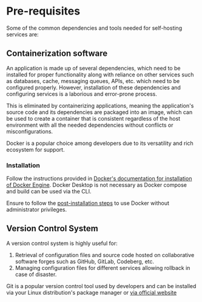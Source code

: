 # Pre-requisites

Some of the common dependencies and tools needed for self-hosting services are:

## Containerization software

An application is made up of several dependencies, which need to be installed for proper functionality along with reliance on other services such as databases, cache, messaging queues, APIs, etc. which need to be configured properly. However, installation of these dependencies and configuring services is a laborious and error-prone process.

This is eliminated by containerizing applications, meaning the application's source code and its dependencies are packaged into an image, which can be used to create a container that is consistent regardless of the host environment with all the needed dependencies without conflicts or misconfigurations.

Docker is a popular choice among developers due to its versatility and rich ecosystem for support.

### Installation

Follow the instructions provided in [Docker's documentation for installation of Docker Engine](https://docs.docker.com/engine/install/). Docker Desktop is not necessary as Docker compose and build can be used via the CLI.

Ensure to follow the [post-installation steps](https://docs.docker.com/engine/install/linux-postinstall/) to use Docker without administrator privileges.

## Version Control System

A version control system is highly useful for:

1. Retrieval of configuration files and source code hosted on collaborative software forges such as GitHub, GitLab, Codeberg, etc.
2. Managing configuration files for different services allowing rollback in case of disaster.

Git is a popular version control tool used by developers and can be installed via your Linux distribution's package manager or [via official website](https://git-scm.com/downloads)